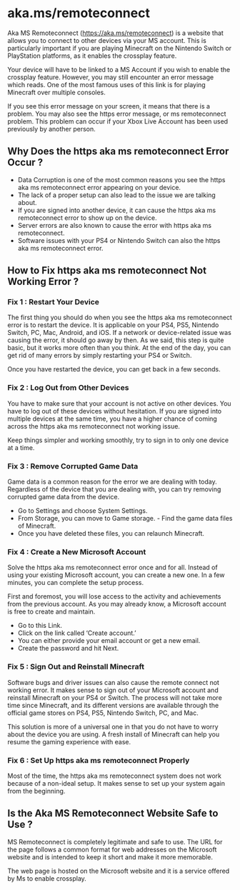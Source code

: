 # aka.ms/remoteconnect

Aka MS Remoteconnect (https://aka.ms/remoteconnect) is a website that allows you to connect to other devices via your MS account. This is particularly important if you are playing Minecraft on the Nintendo Switch or PlayStation platforms, as it enables the crossplay feature.

Your device will have to be linked to a MS Account if you wish to enable the crossplay feature. However, you may still encounter an error message which reads. One of the most famous uses of this link is for playing Minecraft over multiple consoles.

If you see this error message on your screen, it means that there is a problem. You may also see the https error message, or ms remoteconnect problem. This problem can occur if your Xbox Live Account has been used previously by another person.

## Why Does the https aka ms remoteconnect Error Occur ?

* Data Corruption is one of the most common reasons you see the https aka ms remoteconnect error appearing on your device. 
* The lack of a proper setup can also lead to the issue we are talking about. 
* If you are signed into another device, it can cause the https aka ms remoteconnect error to show up on the device. 
* Server errors are also known to cause the error with https aka ms remoteconnect. 
* Software issues with your PS4 or Nintendo Switch can also the https aka ms remoteconnect error. 


## How to Fix https aka ms remoteconnect Not Working Error ?

### Fix 1 : Restart Your Device

The first thing you should do when you see the https aka ms remoteconnect error is to restart the device. It is applicable on your PS4, PS5, Nintendo Switch, PC, Mac, Android, and iOS. If a network or device-related issue was causing the error, it should go away by then. As we said, this step is quite basic, but it works more often than you think. At the end of the day, you can get rid of many errors by simply restarting your PS4 or Switch.

Once you have restarted the device, you can get back in a few seconds.


### Fix 2 : Log Out from Other Devices

You have to make sure that your account is not active on other devices. You have to log out of these devices without hesitation. If you are signed into multiple devices at the same time, you have a higher chance of coming across the https aka ms remoteconnect not working issue.

Keep things simpler and working smoothly, try to sign in to only one device at a time. 

### Fix 3 : Remove Corrupted Game Data 

Game data is a common reason for the error we are dealing with today. Regardless of the device that you are dealing with, you can try removing corrupted game data from the device.

* Go to Settings and choose System Settings. 
* From Storage, you can move to Game storage. - Find the game data files of Minecraft. 
* Once you have deleted these files, you can relaunch Minecraft.

### Fix 4 : Create a New Microsoft Account

Solve the https aka ms remoteconnect error once and for all. Instead of using your existing Microsoft account, you can create a new one. In a few minutes, you can complete the setup process.

First and foremost, you will lose access to the activity and achievements from the previous account. As you may already know, a Microsoft account is free to create and maintain.

* Go to this Link.
* Click on the link called ‘Create account.’
* You can either provide your email account or get a new email.
* Create the password and hit Next.

### Fix 5 : Sign Out and Reinstall Minecraft

Software bugs and driver issues can also cause the remote connect not working error. It makes sense to sign out of your Microsoft account and reinstall Minecraft on your PS4 or Switch. The process will not take more time since Minecraft, and its different versions are available through the official game stores on PS4, PS5, Nintendo Switch, PC, and Mac.

This solution is more of a universal one in that you do not have to worry about the device you are using. A fresh install of Minecraft can help you resume the gaming experience with ease.

### Fix 6 :  Set Up https aka ms remoteconnect Properly

Most of the time, the https aka ms remoteconnect system does not work because of a non-ideal setup. It makes sense to set up your system again from the beginning. 


## Is the Aka MS Remoteconnect Website Safe to Use ?

MS Remoteconnect is completely legitimate and safe to use. The URL for the page follows a common format for web addresses on the Microsoft website and is intended to keep it short and make it more memorable.

The web page is hosted on the Microsoft website and it is a service offered by Ms to enable crossplay.
